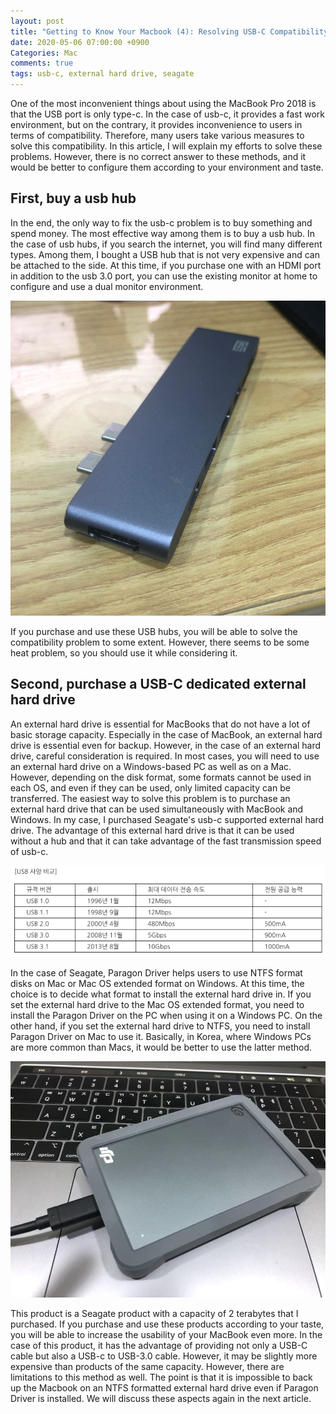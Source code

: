 ```yaml
---
layout: post
title: "Getting to Know Your Macbook (4): Resolving USB-C Compatibility"
date: 2020-05-06 07:00:00 +0900
Categories: Mac
comments: true
tags: usb-c, external hard drive, seagate
---
```


 One of the most inconvenient things about using the MacBook Pro 2018 is that the USB port is only type-c. In the case of usb-c, it provides a fast work environment, but on the contrary, it provides inconvenience to users in terms of compatibility. Therefore, many users take various measures to solve this compatibility. In this article, I will explain my efforts to solve these problems. However, there is no correct answer to these methods, and it would be better to configure them according to your environment and taste.



## First, buy a usb hub

 In the end, the only way to fix the usb-c problem is to buy something and spend money. The most effective way among them is to buy a usb hub. In the case of usb hubs, if you search the internet, you will find many different types. Among them, I bought a USB hub that is not very expensive and can be attached to the side. At this time, if you purchase one with an HDMI port in addition to the usb 3.0 port, you can use the existing monitor at home to configure and use a dual monitor environment.



![img](https://github.com/newjin87/storage/blob/master/_img/mac/mac4-1.jpeg?raw=true)



 If you purchase and use these USB hubs, you will be able to solve the compatibility problem to some extent. However, there seems to be some heat problem, so you should use it while considering it.



## Second, purchase a USB-C dedicated external hard drive

 An external hard drive is essential for MacBooks that do not have a lot of basic storage capacity. Especially in the case of MacBook, an external hard drive is essential even for backup. However, in the case of an external hard drive, careful consideration is required. In most cases, you will need to use an external hard drive on a Windows-based PC as well as on a Mac. However, depending on the disk format, some formats cannot be used in each OS, and even if they can be used, only limited capacity can be transferred. The easiest way to solve this problem is to purchase an external hard drive that can be used simultaneously with MacBook and Windows. In my case, I purchased Seagate's usb-c supported external hard drive. The advantage of this external hard drive is that it can be used without a hub and that it can take advantage of the fast transmission speed of usb-c.

![img](https://github.com/newjin87/storage/blob/master/_img/mac/mac4-2.png?raw=true)

 In the case of Seagate, Paragon Driver helps users to use NTFS format disks on Mac or Mac OS extended format on Windows. At this time, the choice is to decide what format to install the external hard drive in. If you set the external hard drive to the Mac OS extended format, you need to install the Paragon Driver on the PC when using it on a Windows PC. On the other hand, if you set the external hard drive to NTFS, you need to install Paragon Driver on Mac to use it. Basically, in Korea, where Windows PCs are more common than Macs, it would be better to use the latter method.

![img](https://github.com/newjin87/storage/blob/master/_img/mac/mac4-3.jpg?raw=true)


 This product is a Seagate product with a capacity of 2 terabytes that I purchased. If you purchase and use these products according to your taste, you will be able to increase the usability of your MacBook even more. In the case of this product, it has the advantage of providing not only a USB-C cable but also a USB-c to USB-3.0 cable. However, it may be slightly more expensive than products of the same capacity. However, there are limitations to this method as well. The point is that it is impossible to back up the Macbook on an NTFS formatted external hard drive even if Paragon Driver is installed. We will discuss these aspects again in the next article.